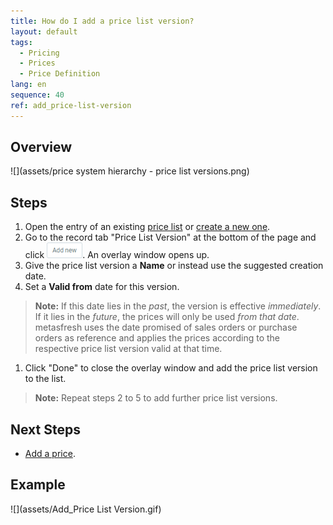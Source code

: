```yaml
---
title: How do I add a price list version?
layout: default
tags:
  - Pricing
  - Prices
  - Price Definition
lang: en
sequence: 40
ref: add_price-list-version
---
```


## Overview
![](assets/price system hierarchy - price list versions.png)

## Steps
1. Open the entry of an existing [price list](Menu) or [create a new one](Add_price-list).
1. Go to the record tab "Price List Version" at the bottom of the page and click !["Add new"](assets/Add_New_Button.png). An overlay window opens up.
1. Give the price list version a **Name** or instead use the suggested creation date.
1. Set a **Valid from** date for this version.
 >**Note:** If this date lies in the *past*, the version is effective *immediately*. If it lies in the *future*, the prices will only be used *from that date*. metasfresh uses the date promised of sales orders or purchase orders as reference and applies the prices according to the respective price list version valid at that time.

1. Click "Done" to close the overlay window and add the price list version to the list.
 >**Note:** Repeat steps 2 to 5 to add further price list versions.

## Next Steps
- [Add a price](Add_price).

## Example
![](assets/Add_Price List Version.gif)
